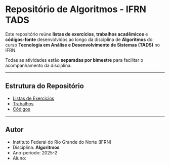 # Repositório de Algoritmos - IFRN TADS

Este repositório reúne **listas de exercícios**, **trabalhos acadêmicos** e **códigos-fonte** desenvolvidos ao longo da disciplina de **Algoritmos** do curso **Tecnologia em Análise e Desenvolvimento de Sistemas (TADS)** no IFRN.  

Todas as atividades estão **separadas por bimestre** para facilitar o acompanhamento da disciplina.  

---

## Estrutura do Repositório

- [Listas de Exercícios](./listas/README.md)  
- [Trabalhos](./trabalhos/README.md)  
- [Códigos](./codigos/README.md)  

---

## Autor

- Instituto Federal do Rio Grande do Norte (IFRN)
- Disciplina: **Algoritmos**
- Ano-período: 2025-2
- Aluno: **<Aluno>**  


